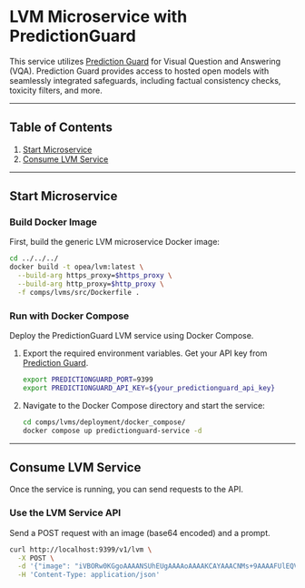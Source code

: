 # LVM Microservice with PredictionGuard

This service utilizes [Prediction Guard](https://docs.predictionguard.com) for Visual Question and Answering (VQA). Prediction Guard provides access to hosted open models with seamlessly integrated safeguards, including factual consistency checks, toxicity filters, and more.

---

## Table of Contents

1. [Start Microservice](#start-microservice)
2. [Consume LVM Service](#consume-lvm-service)

---

## Start Microservice

### Build Docker Image

First, build the generic LVM microservice Docker image:

```bash
cd ../../../
docker build -t opea/lvm:latest \
  --build-arg https_proxy=$https_proxy \
  --build-arg http_proxy=$http_proxy \
  -f comps/lvms/src/Dockerfile .
```

### Run with Docker Compose

Deploy the PredictionGuard LVM service using Docker Compose.

1.  Export the required environment variables. Get your API key from [Prediction Guard](https://docs.predictionguard.com).

    ```bash
    export PREDICTIONGUARD_PORT=9399
    export PREDICTIONGUARD_API_KEY=${your_predictionguard_api_key}
    ```

2.  Navigate to the Docker Compose directory and start the service:
    ```bash
    cd comps/lvms/deployment/docker_compose/
    docker compose up predictionguard-service -d
    ```

---

## Consume LVM Service

Once the service is running, you can send requests to the API.

### Use the LVM Service API

Send a POST request with an image (base64 encoded) and a prompt.

```bash
curl http://localhost:9399/v1/lvm \
  -X POST \
  -d '{"image": "iVBORw0KGgoAAAANSUhEUgAAAAoAAAAKCAYAAACNMs+9AAAAFUlEQVR42mP8/5+hnoEIwDiqkL4KAcT9GO0U4BxoAAAAAElFTkSuQmCC", "prompt":"What is this?"}' \
  -H 'Content-Type: application/json'
```
